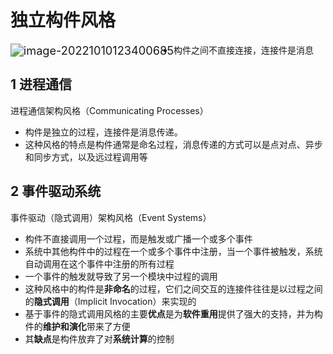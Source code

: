 # 独立构件风格

<img src="https://oss-kelvinvan.oss-cn-chengdu.aliyuncs.com/img/image-20221010123400685.png" alt="image-20221010123400685" style="zoom:130%;float:left" />

- 构件之间不直接连接，连接件是消息



## 1 进程通信

进程通信架构风格（Communicating Processes）

- 构件是独立的过程，连接件是消息传递。
- 这种风格的特点是构件通常是命名过程，消息传递的方式可以是点对点、异步和同步方式，以及远过程调用等



## 2 事件驱动系统

事件驱动（隐式调用）架构风格（Event Systems）

- 构件不直接调用一个过程，而是触发或广播一个或多个事件
- 系统中其他构件中的过程在一个或多个事件中注册，当一个事件被触发，系统自动调用在这个事件中注册的所有过程
- 一个事件的触发就导致了另一个模块中过程的调用
- 这种风格中的构件是**非命名**的过程，它们之间交互的连接件往往是以过程之间的**隐式调用**（Implicit Invocation）来实现的
- 基于事件的隐式调用风格的主要**优点**是为**软件重用**提供了强大的支持，并为构件的**维护和演化**带来了方便
- 其**缺点**是构件放弃了对**系统计算**的控制